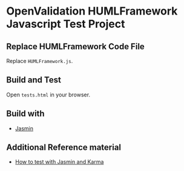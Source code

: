 # OpenValidation HUMLFramework Javascript Test Project

## Replace HUMLFramework Code File

Replace `HUMLFramework.js`.

## Build and Test

Open ``tests.html`` in your browser.

## Build with

- [Jasmin](https://github.com/jasmine/jasmine)

## Additional Reference material

- [How to test with Jasmin and Karma](https://codecraft.tv/courses/angular/unit-testing/jasmine-and-karma/)